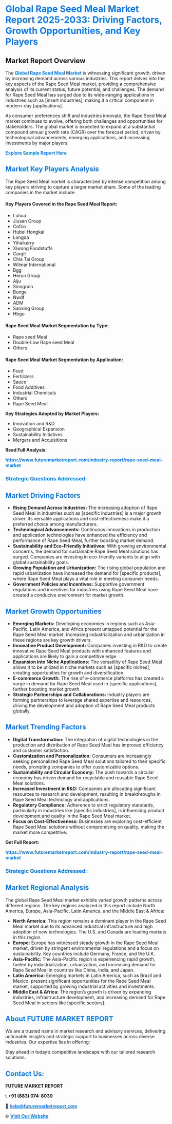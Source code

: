 <h1 style="color: #007BFF;">Global Rape Seed Meal Market Report 2025-2033: Driving Factors, Growth Opportunities, and Key Players</h1>

<section id="overview">
<h2>Market Report Overview</h2>
<p>The <a href="https://www.futuremarketreport.com/industry-report/rape-seed-meal-market" style="color: #007BFF; text-decoration: none;"><strong>Global Rape Seed Meal Market</strong></a> is witnessing significant growth, driven by increasing demand across various industries. This report delves into the key aspects of the Rape Seed Meal market, providing a comprehensive analysis of its current status, future potential, and challenges. The demand for Rape Seed Meal has surged due to its wide-ranging applications in industries such as [insert industries], making it a critical component in modern-day [applications].</p>
<p>As consumer preferences shift and industries innovate, the Rape Seed Meal market continues to evolve, offering both challenges and opportunities for stakeholders. The global market is expected to expand at a substantial compound annual growth rate (CAGR) over the forecast period, driven by technological advancements, emerging applications, and increasing investments by major players.</p>
</section>

<section id="overview">
<p><a href="https://www.futuremarketreport.com/request-sample/reportId=112688" style="color: #007BFF; text-decoration: none;"><strong>Explore Sample Report Here</strong></a></p>
</section>

<section id="key-players">
<h2 style="color: #007BFF;">Market Key Players Analysis</h2>
<p>The Rape Seed Meal market is characterized by intense competition among key players striving to capture a larger market share. Some of the leading companies in the market include:</p>
<h4>Key Players Covered in the Rape Seed Meal Report:</h4>
<ul><li>Luhua</li><li>Jiusan Group</li><li>Cofco</li><li>Hubei Hongkai</li><li>Longda</li><li>Yihaikerry</li><li>Xiwang Foodstuffs</li><li>Cargill</li><li>Chia Tai Group</li><li>Wilmar International</li><li>Bgg</li><li>Herun Group</li><li>Aiju</li><li>Sinograin</li><li>Bunge</li><li>Nwdf</li><li>ADM</li><li>Sanxing Group</li><li>Hbgo</li></ul>
<h4>Rape Seed Meal Market Segmentation by Type:</h4>
<ul><li>Rape seed Meal</li><li>Double-Low Rape seed Meal</li><li>Others</li></ul>

<h4>Rape Seed Meal Market Segmentation by Application:</h4>
<ul><li>Feed</li><li>Fertilizers</li><li>Sauce</li><li>Food Additives</li><li>Industrial Chemicals</li><li>Others</li><li>Rape Seed Meal</li></ul>
<p><strong>Key Strategies Adopted by Market Players:</strong></p>
<ul>
<li>Innovation and R&D</li>
<li>Geographical Expansion</li>
<li>Sustainability Initiatives</li>
<li>Mergers and Acquisitions</li>
</ul>
</section>

<section>
<p><strong>Read Full Analysis: </strong></p><a href="https://www.futuremarketreport.com/industry-report/rape-seed-meal-market" style="color: #007BFF; text-decoration: none;"><strong>https://www.futuremarketreport.com/industry-report/rape-seed-meal-market</strong></a>
<h3 style="color: #007BFF;">Strategic Questions Addressed:</h3>
</section>

<section id="driving-factors">
<h2 style="color: #007BFF;">Market Driving Factors</h2>
<ul>
<li><strong>Rising Demand Across Industries:</strong> The increasing adoption of Rape Seed Meal in industries such as [specific industries] is a major growth driver. Its versatile applications and cost-effectiveness make it a preferred choice among manufacturers.</li>
<li><strong>Technological Advancements:</strong> Continuous innovations in production and application technologies have enhanced the efficiency and performance of Rape Seed Meal, further boosting market demand.</li>
<li><strong>Sustainability and Eco-Friendly Initiatives:</strong> With growing environmental concerns, the demand for sustainable Rape Seed Meal solutions has surged. Companies are investing in eco-friendly variants to align with global sustainability goals.</li>
<li><strong>Growing Population and Urbanization:</strong> The rising global population and rapid urbanization have increased the demand for [specific products], where Rape Seed Meal plays a vital role in meeting consumer needs.</li>
<li><strong>Government Policies and Incentives:</strong> Supportive government regulations and incentives for industries using Rape Seed Meal have created a conducive environment for market growth.</li>
</ul>
</section>

<section id="growth-opportunities">
<h2 style="color: #007BFF;">Market Growth Opportunities</h2>
<ul>
<li><strong>Emerging Markets:</strong> Developing economies in regions such as Asia-Pacific, Latin America, and Africa present untapped potential for the Rape Seed Meal market. Increasing industrialization and urbanization in these regions are key growth drivers.</li>
<li><strong>Innovative Product Development:</strong> Companies investing in R&D to create innovative Rape Seed Meal products with enhanced features and applications are likely to gain a competitive edge.</li>
<li><strong>Expansion into Niche Applications:</strong> The versatility of Rape Seed Meal allows it to be utilized in niche markets such as [specific niches], creating opportunities for growth and diversification.</li>
<li><strong>E-commerce Growth:</strong> The rise of e-commerce platforms has created a surge in demand for Rape Seed Meal used in [specific applications], further boosting market growth.</li>
<li><strong>Strategic Partnerships and Collaborations:</strong> Industry players are forming partnerships to leverage shared expertise and resources, driving the development and adoption of Rape Seed Meal products globally.</li>
</ul>
</section>

<section id="trending-factors">
<h2 style="color: #007BFF;">Market Trending Factors</h2>
<ul>
<li><strong>Digital Transformation:</strong> The integration of digital technologies in the production and distribution of Rape Seed Meal has improved efficiency and customer satisfaction.</li>
<li><strong>Customization and Personalization:</strong> Consumers are increasingly seeking personalized Rape Seed Meal solutions tailored to their specific needs, prompting companies to offer customizable options.</li>
<li><strong>Sustainability and Circular Economy:</strong> The push towards a circular economy has driven demand for recyclable and reusable Rape Seed Meal solutions.</li>
<li><strong>Increased Investment in R&D:</strong> Companies are allocating significant resources to research and development, resulting in breakthroughs in Rape Seed Meal technology and applications.</li>
<li><strong>Regulatory Compliance:</strong> Adherence to strict regulatory standards, particularly in industries like [specific industries], is influencing product development and quality in the Rape Seed Meal market.</li>
<li><strong>Focus on Cost-Effectiveness:</strong> Businesses are exploring cost-efficient Rape Seed Meal solutions without compromising on quality, making the market more competitive.</li>
</ul>
</section>

<section>
<p><strong>Get Full Report: </strong></p><a href="https://www.futuremarketreport.com/industry-report/rape-seed-meal-market" style="color: #007BFF; text-decoration: none;"><strong>https://www.futuremarketreport.com/industry-report/rape-seed-meal-market</strong></a>
<h3 style="color: #007BFF;">Strategic Questions Addressed:</h3>
</section>


<section id="regional-analysis">
<h2 style="color: #007BFF;">Market Regional Analysis</h2>
<p>The global Rape Seed Meal market exhibits varied growth patterns across different regions. The key regions analyzed in this report include North America, Europe, Asia-Pacific, Latin America, and the Middle East & Africa:</p>
<ul>
<li><strong>North America:</strong> This region remains a dominant player in the Rape Seed Meal market due to its advanced industrial infrastructure and high adoption of new technologies. The U.S. and Canada are leading markets in this region.</li>
<li><strong>Europe:</strong> Europe has witnessed steady growth in the Rape Seed Meal market, driven by stringent environmental regulations and a focus on sustainability. Key countries include Germany, France, and the U.K.</li>
<li><strong>Asia-Pacific:</strong> The Asia-Pacific region is experiencing rapid growth, fueled by industrialization, urbanization, and increasing demand for Rape Seed Meal in countries like China, India, and Japan.</li>
<li><strong>Latin America:</strong> Emerging markets in Latin America, such as Brazil and Mexico, present significant opportunities for the Rape Seed Meal market, supported by growing industrial activities and investments.</li>
<li><strong>Middle East & Africa:</strong> The region’s growth is driven by expanding industries, infrastructure development, and increasing demand for Rape Seed Meal in sectors like [specific sectors].</li>
</ul>
</section>

<footer>
<h2 style="color: #007BFF;">About FUTURE MARKET REPORT</h2>
<p>We are a trusted name in market research and advisory services, delivering actionable insights and strategic support to businesses across diverse industries. Our expertise lies in offering:</p>

<p>Stay ahead in today’s competitive landscape with our tailored research solutions.</p>

<h2 style="color: #007BFF;">Contact Us:</h2>
<p><strong>FUTURE MARKET REPORT</strong></p>
<p>📞 <strong>+91 (883) 074-8030</strong></p>
<p>📧 <strong><a href="mailto:help@futuremarketreport.com" style="color: #007BFF;">help@futuremarketreport.com</a></strong></p>
<p>🌐 <strong><a href="https://www.futuremarketreport.com/" style="color: #007BFF;">Visit Our Website</a></strong></p>
</footer>